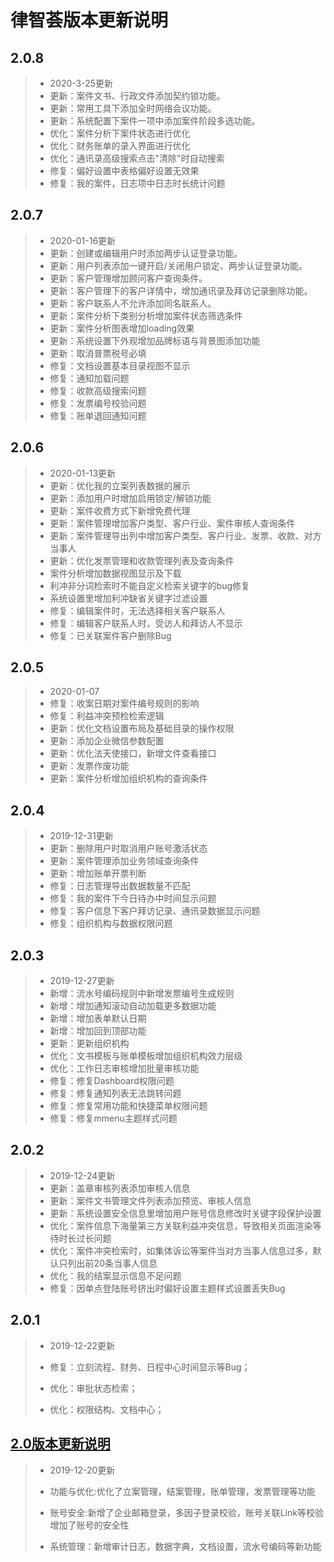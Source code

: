 # 律智荟版本更新说明  

## 2.0.8

> * 2020-3-25更新  
> * 更新：案件文书、行政文件添加契约锁功能。  
> * 更新：常用工具下添加全时网络会议功能。  
> * 更新：系统配置下案件一项中添加案件阶段多选功能。  
> * 优化：案件分析下案件状态进行优化  
> * 优化：财务账单的录入界面进行优化  
> * 优化：通讯录高级搜索点击"清除"时自动搜索  
> * 修复：偏好设置中表格偏好设置无效果  
> * 修复：我的案件，日志项中日志时长统计问题  

## 2.0.7

> * 2020-01-16更新  
> * 更新：创建或编辑用户时添加两步认证登录功能。  
> * 更新：用户列表添加一键开启/关闭用户锁定、两步认证登录功能。  
> * 更新：客户管理增加顾问客户查询条件。  
> * 更新：客户管理下的客户详情中，增加通讯录及拜访记录删除功能。  
> * 更新：客户联系人不允许添加同名联系人。  
> * 更新：案件分析下类别分析增加案件状态筛选条件  
> * 更新：案件分析图表增加loading效果  
> * 更新：系统设置下外观增加品牌标语与背景图添加功能  
> * 更新：取消普票税号必填  
> * 修复：文档设置基本目录视图不显示  
> * 修复：通知加载问题  
> * 修复：收款高级搜索问题  
> * 修复：发票编号校验问题  
> * 修复：账单退回通知问题  

## 2.0.6  

> * 2020-01-13更新  
> * 更新：优化我的立案列表数据的展示  
> * 更新：添加用户时增加启用锁定/解锁功能  
> * 更新：案件收费方式下新增免费代理  
> * 更新：案件管理增加客户类型、客户行业、案件审核人查询条件  
> * 更新：案件管理导出列中增加客户类型、客户行业、发票、收款、对方当事人  
> * 更新：优化发票管理和收款管理列表及查询条件  
> * 案件分析增加数据视图显示及下载  
> * 利冲非分词检索时不能自定义检索关键字的bug修复  
> * 系统设置里增加利冲缺省关键字过滤设置  
> * 修复：编辑案件时，无法选择相关客户联系人  
> * 修复：编辑客户联系人时，受访人和拜访人不显示  
> * 修复：已关联案件客户删除Bug  

## 2.0.5  

> * 2020-01-07
> * 修复：收案日期对案件编号规则的影响
> * 修复：利益冲突预检检索逻辑
> * 更新：优化文档设置布局及基础目录的操作权限
> * 更新：添加企业微信参数配置
> * 更新：优化法天使接口，新增文件查看接口
> * 更新：发票作废功能
> * 更新：案件分析增加组织机构的查询条件

## 2.0.4

> * 2019-12-31更新  
> * 更新：删除用户时取消用户账号激活状态  
> * 更新：案件管理添加业务领域查询条件  
> * 更新：增加账单开票判断
> * 修复：日志管理导出数据数量不匹配  
> * 修复：我的案件下今日待办中时间显示问题  
> * 修复：客户信息下客户拜访记录、通讯录数据显示问题  
> * 修复：组织机构与数据权限问题  

## 2.0.3  

> * 2019-12-27更新
> * 新增：流水号编码规则中新增发票编号生成规则
> * 新增：增加通知滚动自动加载更多数据功能
> * 新增：增加表单默认日期
> * 新增：增加回到顶部功能
> * 更新：更新组织机构
> * 优化：文书模板与账单模板增加组织机构效力层级
> * 优化：工作日志审核增加批量审核功能
> * 修复：修复Dashboard权限问题
> * 修复：修复通知列表无法跳转问题
> * 修复：修复常用功能和快捷菜单权限问题
> * 修复：修复mmenu主题样式问题

## 2.0.2  

> * 2019-12-24更新  
> * 更新：盖章审核列表添加审核人信息  
> * 更新：案件文书管理文件列表添加预览、审核人信息  
> * 更新：系统设置安全信息里增加用户账号信息修改时关键字段保护设置  
> * 优化：案件信息下海量第三方关联利益冲突信息，导致相关页面渲染等待时长过长问题  
> * 优化：案件冲突检索时，如集体诉讼等案件当对方当事人信息过多，默认只列出前20条当事人信息  
> * 优化：我的结案显示信息不足问题  
> * 修复：因单点登陆账号挤出时偏好设置主题样式设置丢失Bug  

## 2.0.1  

 > * 2019-12-22更新  
 >
 > * 修复：立刻流程、财务、日程中心时间显示等Bug；  
 > * 优化：审批状态检索；  
 > * 优化：权限结构、文档中心；

## [2.0版本更新说明](update/2.0.md)  

 > * 2019-12-20更新
 > * 功能与优化:优化了立案管理，结案管理，账单管理，发票管理等功能  
 >
 > * 账号安全:新增了企业邮箱登录，多因子登录校验，账号关联Link等校验增加了账号的安全性
 >
 > * 系统管理：新增审计日志，数据字典，文档设置，流水号编码等新功能  
